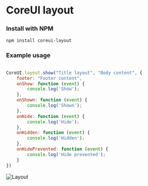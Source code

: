 # CoreUI layout


### Install with NPM

`npm install coreui-layout`

### Example usage

```js

CoreUI.layout.show("Title layout", "Body content", {
    footer: "Footer content",
    onShow: function (event) {
        console.log('Show');
    },
    onShown: function (event) {
        console.log('Shown');
    },
    onHide: function (event) {
        console.log('Hide');
    },
    onHidden: function (event) {
        console.log('Hidden');
    },
    onHidePrevented: function (event) {
        console.log('Hide prevented');
    }
})

```

![Layout](https://raw.githubusercontent.com/shabuninil/coreui-layout/main/preview.png) 
